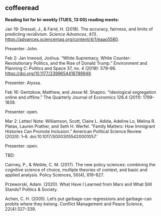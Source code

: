 ## coffeeread

**Reading list for bi-weekly (TUES, 13:00) reading meets:**

Jan 19: Dressel, J., & Farid, H. (2018). The accuracy, fairness, and limits of predicting recidivism. _Science Advances_, 4(1). https://advances.sciencemag.org/content/4/1/eaao5580.

Presenter: John.

Feb 2: Jan Inwood, Joshua. “White Supremacy, White Counter-Revolutionary Politics, and the Rise of Donald Trump.” Environment and Planning C: Politics and Space 37, no. 4 (2019): 579–96. https://doi.org/10.1177/2399654418789949.

Presenter: Alyssa.  

Feb 16: Gentzkow, Matthew, and Jesse M. Shapiro. "Ideological segregation online and offline." The Quarterly Journal of Economics 126.4 (2011): 1799-1839.

Presenter: open. 

Mar 2: Letter/ Note: Williamson, Scott, Claire L. Adida, Adeline Lo, Melina R. Platas, Lauren Prather, and Seth H. Werfel. “Family Matters: How Immigrant Histories Can Promote Inclusion.” American Political Science Review (2020): 1–8. doi:10.1017/S0003055420001057.’

Presenter: open. 


TBD:

Cairney, P., & Weible, C. M. (2017). The new policy sciences: combining the cognitive science of choice, multiple theories of context, and basic and applied analysis. Policy Sciences, 50(4), 619-627.

Przeworski, Adam. (2020). What Have I Learned from Marx and What Still Stands? Politics & Society.

Achen, C. H. (2005). Let’s put garbage-can regressions and garbage-can probits where they belong. Conflict Management and Peace Science, 22(4):327–339.

